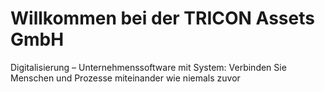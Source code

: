 # Willkommen bei der TRICON Assets GmbH

Digitalisierung – Unternehmenssoftware mit System: Verbinden Sie Menschen und Prozesse miteinander wie niemals zuvor

